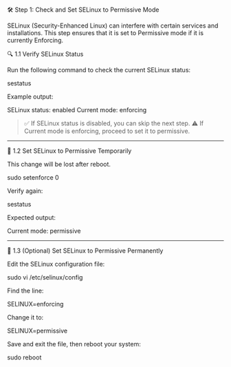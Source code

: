 🛠 Step 1: Check and Set SELinux to Permissive Mode

SELinux (Security-Enhanced Linux) can interfere with certain services and installations. This step ensures that it is set to Permissive mode if it is currently Enforcing.

🔍 1.1 Verify SELinux Status

Run the following command to check the current SELinux status:

sestatus

Example output:

SELinux status:                 enabled
Current mode:                   enforcing

> ✅ If SELinux status is disabled, you can skip the next step.
⚠️ If Current mode is enforcing, proceed to set it to permissive.




---

🔧 1.2 Set SELinux to Permissive Temporarily

This change will be lost after reboot.

sudo setenforce 0

Verify again:

sestatus

Expected output:

Current mode:                   permissive


---

🔧 1.3 (Optional) Set SELinux to Permissive Permanently

Edit the SELinux configuration file:

sudo vi /etc/selinux/config

Find the line:

SELINUX=enforcing

Change it to:

SELINUX=permissive

Save and exit the file, then reboot your system:

sudo reboot
